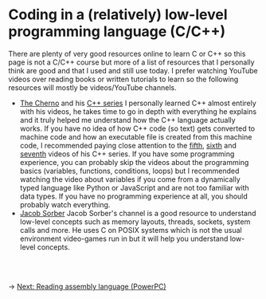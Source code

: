 # Coding in a (relatively) low-level programming language (C/C++)

There are plenty of very good resources online to learn C or C++ so this page is not a C/C++ course but more of a list of resources that I personally think are good and that I used and still use today. I prefer watching YouTube videos over reading books or written tutorials to learn so the following resources will mostly be videos/YouTube channels.

-   [The Cherno](https://www.youtube.com/TheChernoProject) and his [C++ series](https://www.youtube.com/playlist?list=PLlrATfBNZ98dudnM48yfGUldqGD0S4FFb)
    I personally learned C++ almost entirely with his videos, he takes time to go in depth with everything he explains and it truly helped me understand how the C++ language actually works. If you have no idea of how C++ code (so text) gets converted to machine code and how an executable file is created from this machine code, I recommended paying close attention to the [fifth](https://www.youtube.com/watch?v=SfGuIVzE_Os), [sixth](https://www.youtube.com/watch?v=3tIqpEmWMLI) and [seventh](https://www.youtube.com/watch?v=H4s55GgAg0I) videos of his C++ series. If you have some programming experience, you can probably skip the videos about the programming basics (variables, functions, conditions, loops) but I recommended watching the video about variables if you come from a dynamically typed language like Python or JavaScript and are not too familiar with data types. If you have no programming experience at all, you should probably watch everything.
-   [Jacob Sorber](https://www.youtube.com/jacobsorber)
    Jacob Sorber's channel is a good resource to understand low-level concepts such as memory layouts, threads, sockets, system calls and more. He uses C on POSIX systems which is not the usual environment video-games run in but it will help you understand low-level concepts.

<br/><br/>

&rarr; [Next: Reading assembly language (PowerPC)](assembly.md)
